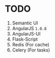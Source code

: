 
TODO
====
1. Semantic UI
2. AngularJS `1.0.8`
3. AngularJS-UI
4. Flask-Script
5. Redis (For cache)
6. Celery (For tasks)

